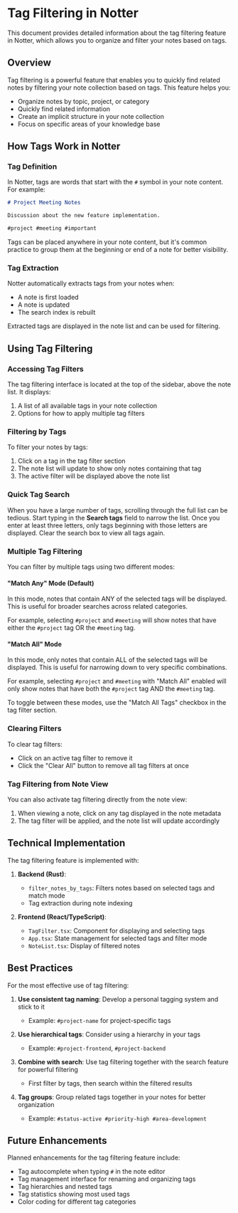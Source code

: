 # Tag Filtering in Notter

This document provides detailed information about the tag filtering feature in Notter, which allows you to organize and filter your notes based on tags.

## Overview

Tag filtering is a powerful feature that enables you to quickly find related notes by filtering your note collection based on tags. This feature helps you:

- Organize notes by topic, project, or category
- Quickly find related information
- Create an implicit structure in your note collection
- Focus on specific areas of your knowledge base

## How Tags Work in Notter

### Tag Definition

In Notter, tags are words that start with the `#` symbol in your note content. For example:

```markdown
# Project Meeting Notes

Discussion about the new feature implementation.

#project #meeting #important
```

Tags can be placed anywhere in your note content, but it's common practice to group them at the beginning or end of a note for better visibility.

### Tag Extraction

Notter automatically extracts tags from your notes when:
- A note is first loaded
- A note is updated
- The search index is rebuilt

Extracted tags are displayed in the note list and can be used for filtering.

## Using Tag Filtering

### Accessing Tag Filters

The tag filtering interface is located at the top of the sidebar, above the note list. It displays:

1. A list of all available tags in your note collection
2. Options for how to apply multiple tag filters

### Filtering by Tags

To filter your notes by tags:

1. Click on a tag in the tag filter section
2. The note list will update to show only notes containing that tag
3. The active filter will be displayed above the note list

### Quick Tag Search

When you have a large number of tags, scrolling through the full list can be
tedious. Start typing in the **Search tags** field to narrow the list. Once you
enter at least three letters, only tags beginning with those letters are
displayed. Clear the search box to view all tags again.

### Multiple Tag Filtering

You can filter by multiple tags using two different modes:

#### "Match Any" Mode (Default)

In this mode, notes that contain ANY of the selected tags will be displayed. This is useful for broader searches across related categories.

For example, selecting `#project` and `#meeting` will show notes that have either the `#project` tag OR the `#meeting` tag.

#### "Match All" Mode

In this mode, only notes that contain ALL of the selected tags will be displayed. This is useful for narrowing down to very specific combinations.

For example, selecting `#project` and `#meeting` with "Match All" enabled will only show notes that have both the `#project` tag AND the `#meeting` tag.

To toggle between these modes, use the "Match All Tags" checkbox in the tag filter section.

### Clearing Filters

To clear tag filters:
- Click on an active tag filter to remove it
- Click the "Clear All" button to remove all tag filters at once

### Tag Filtering from Note View

You can also activate tag filtering directly from the note view:
1. When viewing a note, click on any tag displayed in the note metadata
2. The tag filter will be applied, and the note list will update accordingly

## Technical Implementation

The tag filtering feature is implemented with:

1. **Backend (Rust)**:
   - `filter_notes_by_tags`: Filters notes based on selected tags and match mode
   - Tag extraction during note indexing

2. **Frontend (React/TypeScript)**:
   - `TagFilter.tsx`: Component for displaying and selecting tags
   - `App.tsx`: State management for selected tags and filter mode
   - `NoteList.tsx`: Display of filtered notes

## Best Practices

For the most effective use of tag filtering:

1. **Use consistent tag naming**: Develop a personal tagging system and stick to it
   - Example: `#project-name` for project-specific tags

2. **Use hierarchical tags**: Consider using a hierarchy in your tags
   - Example: `#project-frontend`, `#project-backend`

3. **Combine with search**: Use tag filtering together with the search feature for powerful filtering
   - First filter by tags, then search within the filtered results

4. **Tag groups**: Group related tags together in your notes for better organization
   - Example: `#status-active #priority-high #area-development`

## Future Enhancements

Planned enhancements for the tag filtering feature include:

- Tag autocomplete when typing `#` in the note editor
- Tag management interface for renaming and organizing tags
- Tag hierarchies and nested tags
- Tag statistics showing most used tags
- Color coding for different tag categories
